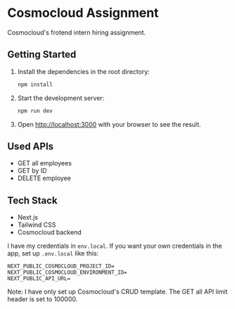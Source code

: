 # Cosmocloud Assignment
Cosmocloud's frotend intern hiring assignment.

## Getting Started

1. Install the dependencies in the root directory:

    ```js
    npm install
    ```

2. Start the development server:

    ```js
    npm run dev
    ```

3. Open [http://localhost:3000](http://localhost:3000) with your browser to see the result.

## Used APIs

- GET all employees
- GET by ID
- DELETE employee

## Tech Stack

- Next.js
- Tailwind CSS
- Cosmocloud backend


I have my credentials in `env.local`. 
If you want your own credentials in the app, set up `.env.local` like this:

```shell
NEXT_PUBLIC_COSMOCLOUD_PROJECT_ID=
NEXT_PUBLIC_COSMOCLOUD_ENVIRONMENT_ID=
NEXT_PUBLIC_API_URL=
```

Note: I have only set up Cosmocloud's CRUD template. The GET all API limit header is set to 100000.
